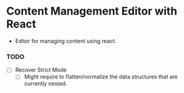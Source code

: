 # Content Management Editor with React

- Editor for managing content using react.

### TODO
- [ ] Recover Strict Mode
  - [ ] Might require to flatten/normalize the data structures that are currently nested.

